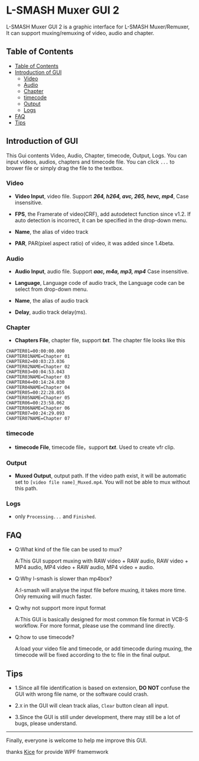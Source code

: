 L-SMASH Muxer GUI 2
===========================

L-SMASH Muxer GUI 2 is a graphic interface for L-SMASH Muxer/Remuxer, It can support muxing/remuxing of video, audio and chapter.

## Table of Contents
- [Table of Contents](#table-of-contents)
- [Introduction of GUI](#introduction-of-gui)
    - [Video](#video)
    - [Audio](#audio)
    - [Chapter](#chapter)
    - [timecode](#timecode)
    - [Output](#output)
    - [Logs](#logs)
- [FAQ](#faq)
- [Tips](#tips)

## Introduction of GUI

This Gui contents Video, Audio, Chapter, timecode, Output, Logs. You can input videos, audios, chapters and timecode file. You can click `...` to brower file or simply drag the file to the textbox.

### Video

+ **Video Input**, video file. Support ***264, h264, avc, 265, hevc, mp4***, Case insensitive.

+ **FPS**, the Framerate of video(CRF), add autodetect function since v1.2. If auto detection is incorrect, it can be specified in the drop-down menu.

+ **Name**, the alias of video track

+ **PAR**, PAR(pixel aspect ratio) of video, it was added since 1.4beta.

### Audio

+ **Audio Input**, audio file. Support ***aac, m4a, mp3, mp4*** Case insensitive.

+ **Language**, Language code of audio track, the Language code can be select from drop-down menu.

+ **Name**, the alias of audio track

+ **Delay**, audio track delay(ms).

### Chapter

+ **Chapters File**, chapter file, support ***txt***. The chapter file looks like this

```
CHAPTER01=00:00:00.000
CHAPTER01NAME=Chapter 01
CHAPTER02=00:03:23.036
CHAPTER02NAME=Chapter 02
CHAPTER03=00:04:53.043
CHAPTER03NAME=Chapter 03
CHAPTER04=00:14:24.030
CHAPTER04NAME=Chapter 04
CHAPTER05=00:22:28.055
CHAPTER05NAME=Chapter 05
CHAPTER06=00:23:58.062
CHAPTER06NAME=Chapter 06
CHAPTER07=00:24:29.093
CHAPTER07NAME=Chapter 07

```
### timecode

+ **timecode File**, timecode file，support ***txt***. Used to create vfr clip.

### Output

+ **Muxed Output**, output path. If the video path exist, it will be automatic set to `[video file name]_Muxed.mp4`. You will not be able to mux without this path.

### Logs

+ only `Processing...` and `Finished`.

## FAQ

+	Q:What kind of the file can be used to mux?

	A:This GUI support muxing with RAW video + RAW audio, RAW video + MP4 audio, MP4 video + RAW audio, MP4 video + audio.
	
+	Q:Why l-smash is slower than mp4box?

	A:l-smash will analyse the input file before muxing, it takes more time. Only remuxing will much faster.
	
+	Q:why not support more input format

	A:This GUI is basically designed for most common file format in VCB-S workflow. For more format, please use the command line directly.

+	Q:how to use timecode?

	A:load your video file and timecode, or add timecode during muxing, the timecode will be fixed according to the tc file in the final output.

## Tips

+ 1.Since all file identification is based on extension, **DO NOT** confuse the GUI with wrong file name, or the software could crash.

+ 2.`X` in the GUI will clean track alias, `Clear` button clean all input.

+ 3.Since the GUI is still under development, there may still be a lot of bugs, please understand.

---

Finally, everyone is welcome to help me improve this GUI.

thanks [Kice](https://github.com/kice) for provide WPF framemwork

